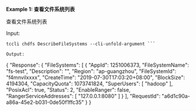 **Example 1: 查看文件系统列表**

查看文件系统列表

Input: 

```
tccli chdfs DescribeFileSystems --cli-unfold-argument ```

Output: 
```
{
    "Response": {
        "FileSystems": [
            {
                "AppId": 1251006373,
                "FileSystemName": "fs-test",
                "Description": "",
                "Region": "ap-guangzhou",
                "FileSystemId": "f4mnvilxxxx",
                "CreateTime": "2019-07-30T17:03:20+08:00",
                "BlockSize": 4194304,
                "CapacityQuota": 1073741824,
                "SuperUsers": [
                    "hadoop"
                ],
                "PosixAcl": true,
                "Status": 2,
                "EnableRanger": false,
                "RangerServiceAddresses": [
                    "127.0.0.1:8080"
                ]
            }
        ],
        "RequestId": "a6d1c90a-a86a-45e2-b031-0de50f1ffc35"
    }
}
```

